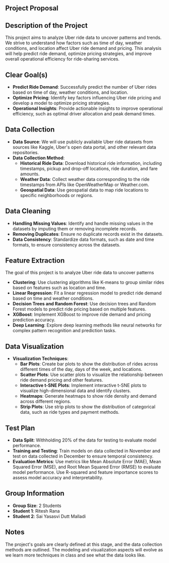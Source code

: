 ## Project Proposal

## Description of the Project
This project aims to analyze Uber ride data to uncover patterns and trends. We strive to understand how factors such as time of day, weather conditions, and location affect Uber ride demand and pricing. This analysis will help predict ride demand, optimize pricing strategies, and improve overall operational efficiency for ride-sharing services.

## Clear Goal(s)
- **Predict Ride Demand**: Successfully predict the number of Uber rides based on time of day, weather conditions, and location.
- **Optimize Pricing**: Identify key factors influencing Uber ride pricing and develop a model to optimize pricing strategies.
- **Operational Insights**: Provide actionable insights to improve operational efficiency, such as optimal driver allocation and peak demand times.

## Data Collection
- **Data Source**: We will use publicly available Uber ride datasets from sources like Kaggle, Uber's open data portal, and other relevant data repositories.
- **Data Collection Method**:
  - **Historical Ride Data**: Download historical ride information, including timestamps, pickup and drop-off locations, ride duration, and fare amounts.
  - **Weather Data**: Collect weather data corresponding to the ride timestamps from APIs like OpenWeatherMap or Weather.com.
  - **Geospatial Data**: Use geospatial data to map ride locations to specific neighborhoods or regions.

## Data Cleaning
- **Handling Missing Values**: Identify and handle missing values in the datasets by imputing them or removing incomplete records.
- **Removing Duplicates**: Ensure no duplicate records exist in the datasets.
- **Data Consistency**: Standardize data formats, such as date and time formats, to ensure consistency across the datasets.

## Feature Extraction
The goal of this project is to analyze Uber ride data to uncover patterns
  - **Clustering**: Use clustering algorithms like K-means to group similar rides based on features such as location and time.
  - **Linear Regression**: Fit a linear regression model to predict ride demand based on time and weather conditions.
  - **Decision Trees and Random Forest**: Use decision trees and Random Forest models to predict ride pricing based on multiple features.
  - **XGBoost**: Implement XGBoost to improve ride demand and pricing prediction accuracy.
  - **Deep Learning**: Explore deep learning methods like neural networks for complex pattern recognition and prediction tasks.

## Data Visualization
- **Visualization Techniques**:
  - **Bar Plots**: Create bar plots to show the distribution of rides across different times of the day, days of the week, and locations.
  - **Scatter Plots**: Use scatter plots to visualize the relationship between ride demand pricing and other features.
  - **Interactive t-SNE Plots**: Implement interactive t-SNE plots to visualize high-dimensional data and identify clusters.
  - **Heatmaps**: Generate heatmaps to show ride density and demand across different regions.
  - **Strip Plots**: Use strip plots to show the distribution of categorical data, such as ride types and payment methods.

## Test Plan
- **Data Split**: Withholding 20% of the data for testing to evaluate model performance.
- **Training and Testing**: Train models on data collected in November and test on data collected in December to ensure temporal consistency.
- **Evaluation Metrics**: Use metrics like Mean Absolute Error (MAE), Mean Squared Error (MSE), and Root Mean Squared Error (RMSE) to evaluate model performance. Use R-squared and feature importance scores to assess model accuracy and interpretability.

## Group Information
- **Group Size**: 2 Students
- **Student 1**: Ritesh Rana
- **Student 2**: Sai Yasasvi Dutt Malladi

## Notes
The project's goals are clearly defined at this stage, and the data collection methods are outlined. The modeling and visualization aspects will evolve as we learn more techniques in class and see what the data looks like.

